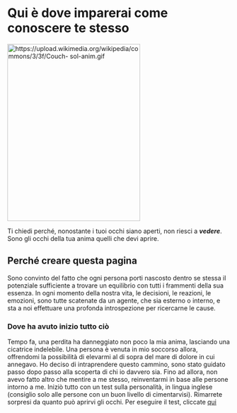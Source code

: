 <h1> Qui è dove imparerai come conoscere te stesso </h1>

<img src="https://upload.wikimedia.org/wikipedia/commons/3/3f/Couch-sol-anim.gif" 
alt="https://upload.wikimedia.org/wikipedia/commons/3/3f/Couch-                                                                         
sol-anim.gif" height="400" width="300"> 
                                                                 
<p>Ti chiedi perché, nonostante i tuoi occhi siano aperti, non riesci a <em><strong>vedere</strong></em>. Sono gli occhi della tua anima quelli che devi aprire.</p>

<h2>Perché creare questa pagina</h2>

<p>Sono convinto del fatto che ogni persona porti nascosto dentro se stessa il potenziale sufficiente a trovare un equilibrio con tutti i 
  frammenti della sua essenza. In ogni momento della nostra vita, le decisioni, le reazioni, le emozioni, sono tutte scatenate da un       
  agente, che sia esterno o interno, e sta a noi effettuare una profonda introspezione per ricercarne le cause.</p>
  
  
 <h3>Dove ha avuto inizio tutto ciò</h3>
 <p> Tempo fa, una perdita ha danneggiato non poco la mia anima, lasciando una cicatrice indelebile. Una persona è venuta in mio soccorso allora, offrendomi la possibilità di elevarmi al di sopra del mare di dolore in cui annegavo. Ho deciso di intraprendere questo cammino, sono stato guidato passo dopo passo alla scoperta di chi io davvero sia. Fino ad allora, non avevo fatto altro che mentire a me stesso, reinventarmi in base alle persone intorno a me. Iniziò tutto con un test sulla personalità, in lingua inglese (consiglio solo alle persone con un buon livello di cimentarvisi). Rimarrete sorpresi da quanto può aprirvi gli occhi. Per eseguire il test, cliccate <a href="http://www.humanmetrics.com/cgi-win/jtypes2.asp">qui</a></p>
